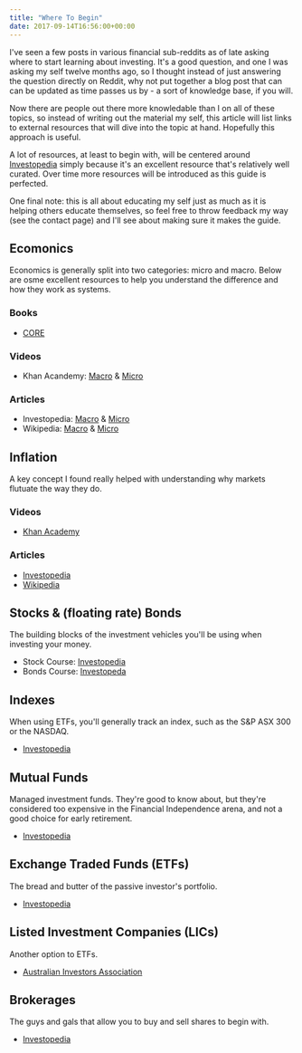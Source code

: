 ```yaml
---
title: "Where To Begin"
date: 2017-09-14T16:56:00+00:00
---
```


I've seen a few posts in various financial sub-reddits as of late asking where to start learning about investing. It's a good question, and one I was asking my self twelve months ago, so I thought instead of just answering the question directly on Reddit, why not put together a blog post that can can be updated as time passes us by - a sort of knowledge base, if you will.

Now there are people out there more knowledable than I on all of these topics, so instead of writing out the material my self, this article will list links to external resources that will dive into the topic at hand. Hopefully this approach is useful.

A lot of resources, at least to begin with, will be centered around [Investopedia](http://www.investopedia.com) simply because it's an excellent resource that's relatively well curated. Over time more resources will be introduced as this guide is perfected.

One final note: this is all about educating my self just as much as it is helping others educate themselves, so feel free to throw feedback my way (see the contact page) and I'll see about making sure it makes the guide.

## Ecomonics
Economics is generally split into two categories: micro and macro. Below are osme excellent resources to help you understand the difference and how they work as systems.

### Books
- [CORE](http://www.core-econ.org/)

### Videos
- Khan Acandemy: [Macro](https://www.khanacademy.org/economics-finance-domain/macroeconomics) & [Micro](https://www.khanacademy.org/economics-finance-domain/microeconomics)

### Articles
- Investopedia: [Macro](http://www.investopedia.com/terms/m/macroeconomics.asp) & [Micro](http://www.investopedia.com/terms/m/microeconomics.asp)
- Wikipedia: [Macro](https://en.wikipedia.org/wiki/Macroeconomics) & [Micro](https://en.wikipedia.org/wiki/Microeconomics)

## Inflation
A key concept I found really helped with understanding why markets flutuate the way they do.

### Videos
- [Khan Academy](https://www.khanacademy.org/economics-finance-domain/core-finance/inflation-tutorial/inflation-basics-tutorial/v/inflation-overview)

### Articles
- [Investopedia](http://www.investopedia.com/terms/i/inflation.asp)
- [Wikipedia](https://en.wikipedia.org/wiki/Inflation)

## Stocks & (floating rate) Bonds
The building blocks of the investment vehicles you'll be using when investing your money.

- Stock Course: [Investopedia](http://www.investopedia.com/university/stocks/)
- Bonds Course: [Investopeda](http://www.investopedia.com/university/bonds/)

## Indexes
When using ETFs, you'll generally track an index, such as the S&P ASX 300 or the NASDAQ.

- [Investopedia](http://www.investopedia.com/university/indexes/)

## Mutual Funds
Managed investment funds. They're good to know about, but they're considered too expensive in the Financial Independence arena, and not a good choice for early retirement.

- [Investopedia](http://www.investopedia.com/university/mutualfunds/)

## Exchange Traded Funds (ETFs)
The bread and butter of the passive investor's portfolio.

- [Investopedia](http://www.investopedia.com/university/exchange-traded-fund/)

## Listed Investment Companies (LICs)
Another option to ETFs.

- [Australian Investors Association](http://www.investors.asn.au/index.php/education/shares/listed-investment-companies-lics/)

## Brokerages
The guys and gals that allow you to buy and sell shares to begin with.

- [Investopedia](http://www.investopedia.com/terms/b/brokerage-company.asp)
